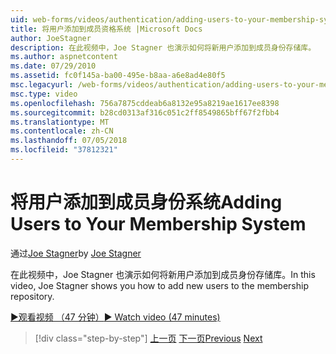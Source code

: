 ```yaml
---
uid: web-forms/videos/authentication/adding-users-to-your-membership-system
title: 将用户添加到成员资格系统 |Microsoft Docs
author: JoeStagner
description: 在此视频中，Joe Stagner 也演示如何将新用户添加到成员身份存储库。
ms.author: aspnetcontent
ms.date: 07/29/2010
ms.assetid: fc0f145a-ba00-495e-b8aa-a6e8ad4e80f5
msc.legacyurl: /web-forms/videos/authentication/adding-users-to-your-membership-system
msc.type: video
ms.openlocfilehash: 756a7875cddeab6a8132e95a8219ae1617ee8398
ms.sourcegitcommit: b28cd0313af316c051c2ff8549865bff67f2fbb4
ms.translationtype: MT
ms.contentlocale: zh-CN
ms.lasthandoff: 07/05/2018
ms.locfileid: "37812321"
---
```

<a name="adding-users-to-your-membership-system"></a><span data-ttu-id="f02ce-103">将用户添加到成员身份系统</span><span class="sxs-lookup"><span data-stu-id="f02ce-103">Adding Users to Your Membership System</span></span>
====================
<span data-ttu-id="f02ce-104">通过[Joe Stagner](https://github.com/JoeStagner)</span><span class="sxs-lookup"><span data-stu-id="f02ce-104">by [Joe Stagner](https://github.com/JoeStagner)</span></span>

<span data-ttu-id="f02ce-105">在此视频中，Joe Stagner 也演示如何将新用户添加到成员身份存储库。</span><span class="sxs-lookup"><span data-stu-id="f02ce-105">In this video, Joe Stagner shows you how to add new users to the membership repository.</span></span>

[<span data-ttu-id="f02ce-106">&#9654;观看视频 （47 分钟）</span><span class="sxs-lookup"><span data-stu-id="f02ce-106">&#9654; Watch video (47 minutes)</span></span>](https://channel9.msdn.com/Blogs/ASP-NET-Site-Videos/adding-users-to-your-membership-system)

> [!div class="step-by-step"]
> <span data-ttu-id="f02ce-107">[上一页](validating-users-with-the-login-control.md)
> [下一页](logging-users-into-your-membership-system.md)</span><span class="sxs-lookup"><span data-stu-id="f02ce-107">[Previous](validating-users-with-the-login-control.md)
[Next](logging-users-into-your-membership-system.md)</span></span>
